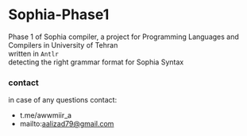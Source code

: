 # Sophia-Phase1
Phase 1 of Sophia compiler, a project for Programming Languages and Compilers in University of Tehran<br>
written in `Antlr`<br>
detecting the right grammar format for Sophia Syntax

### contact ###
in case of any questions contact:
* t.me/awwmiir_a
* mailto:aalizad79@gmail.com
